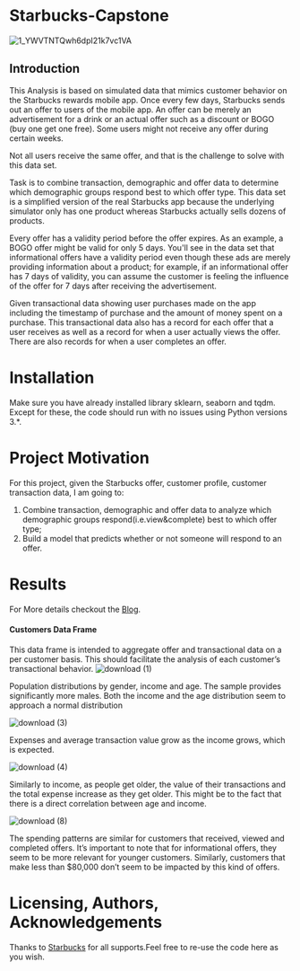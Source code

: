 # Starbucks-Capstone
![1_YWVTNTQwh6dpI21k7vc1VA](https://user-images.githubusercontent.com/39211262/82521307-e8daf800-9b43-11ea-97f5-1e65affca8c0.png)

## Introduction
This Analysis is based on simulated data that mimics customer behavior on the Starbucks rewards mobile app. Once every few days, Starbucks sends out an offer to users of the mobile app. An offer can be merely an advertisement for a drink or an actual offer such as a discount or BOGO (buy one get one free). Some users might not receive any offer during certain weeks.

Not all users receive the same offer, and that is the challenge to solve with this data set.

Task is to combine transaction, demographic and offer data to determine which demographic groups respond best to which offer type. This data set is a simplified version of the real Starbucks app because the underlying simulator only has one product whereas Starbucks actually sells dozens of products.

Every offer has a validity period before the offer expires. As an example, a BOGO offer might be valid for only 5 days. You'll see in the data set that informational offers have a validity period even though these ads are merely providing information about a product; for example, if an informational offer has 7 days of validity, you can assume the customer is feeling the influence of the offer for 7 days after receiving the advertisement.

Given transactional data showing user purchases made on the app including the timestamp of purchase and the amount of money spent on a purchase. This transactional data also has a record for each offer that a user receives as well as a record for when a user actually views the offer. There are also records for when a user completes an offer.

# Installation
Make sure you have already installed library sklearn, seaborn and tqdm. Except for these, the code should run with no issues using Python versions 3.*.

# Project Motivation
For this project, given the Starbucks offer, customer profile, customer transaction data, I am going to:
1. Combine transaction, demographic and offer data to analyze which demographic groups respond(i.e.view&complete) best to which offer type;
2. Build a model that predicts whether or not someone will respond to an offer.


# Results

For More details checkout the [Blog](https://medium.com/@dastoulik12/starbucks-capstone-challenge-428c3a695046).

#### Customers Data Frame
This data frame is intended to aggregate offer and transactional data on a per customer basis. This should facilitate the analysis of each customer’s transactional behavior.
![download (1)](https://user-images.githubusercontent.com/39211262/82524901-b0d8b280-9b4d-11ea-9901-b959d8e7beb5.png)

Population distributions by gender, income and age. The sample provides significantly more males. Both the income and the age distribution seem to approach a normal distribution

![download (3)](https://user-images.githubusercontent.com/39211262/82524962-df568d80-9b4d-11ea-8b88-225b41962884.png)

Expenses and average transaction value grow as the income grows, which is expected.

![download (4)](https://user-images.githubusercontent.com/39211262/82524964-e1205100-9b4d-11ea-9496-3fb26dcdd105.png)

Similarly to income, as people get older, the value of their transactions and the total expense increase as they get older. This might be to the fact that there is a direct correlation between age and income.

![download (8)](https://user-images.githubusercontent.com/39211262/82525033-0ad97800-9b4e-11ea-96a4-efd78bbbe991.png)

The spending patterns are similar for customers that received, viewed and completed offers. It’s important to note that for informational offers, they seem to be more relevant for younger customers. Similarly, customers that make less than $80,000 don’t seem to be impacted by this kind of offers.

# Licensing, Authors, Acknowledgements

Thanks to [Starbucks](https://www.starbucks.com/) for all supports.Feel free to re-use the code here as you wish.
